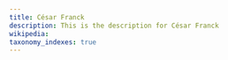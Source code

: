 ```yaml
---
title: César Franck
description: This is the description for César Franck
wikipedia: 
taxonomy_indexes: true
---
```

